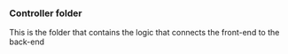 ### Controller folder
This is the folder that contains the logic that connects the front-end to the back-end

